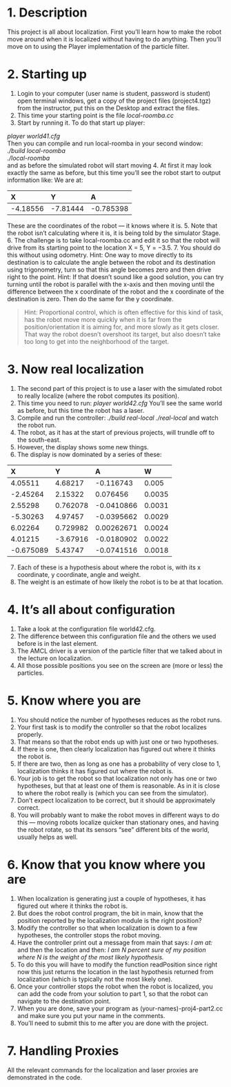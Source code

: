 # 1. Description

This project is all about localization. First you’ll learn how to make the robot move around when it is localized without having to do anything. Then you’ll move on to using the Player implementation of the particle filter.

# 2. Starting up

1. Login to your computer (user name is student, password is student) open terminal windows, get a copy of the project files (project4.tgz) from the instructor, put this on the Desktop and extract the files.
2. This time your starting point is the file _local-roomba.cc_
3. Start by running it. To do that start up player:

_player world41.cfg_\
Then you can compile and run local-roomba in your second window:\
_./build local-roomba_\
_./local-roomba_\
and as before the simulated robot will start moving
4. At first it may look exactly the same as before, but this time you’ll see the robot start to output information like:
We are at:

| X        | Y          | A  |
|:------------- |:-------------|:-----|
| -4.18556       | -7.81444 | -0.785398 |


These are the coordinates of the robot — it knows where it is.
5. Note that the robot isn’t calculating where it is, it is being told by the simulator Stage.
6. The challenge is to take local-roomba.cc and edit it so that the robot will drive from its starting point to the location X = 5, Y = −3.5.
7. You should do this without using odometry.
Hint: One way to move directly to its destination is to calculate the angle between the robot and its destination using trigonometry, turn so that this angle becomes zero and then drive right to the point.
Hint: If that doesn’t sound like a good solution, you can try turning until the robot is parallel with the x-axis and then moving until the difference between the x coordinate of the robot and the x coordinate of the destination is zero. Then do the same for the y coordinate.
> Hint: Proportional control, which is often effective for this kind of task, has  the robot move more quickly when it is far from the position/orientation it is aiming for, and more slowly as it gets closer. That way the robot doesn’t overshoot its target, but also doesn’t take too long to get into the neighborhood of the target.


# 3. Now real localization

1. The second part of this project is to use a laser with the simulated robot to really localize (where the robot computes its position).
2. This time you need to run:
_player world42.cfg_
You’ll see the same world as before, but this time the robot has a laser.
3. Compile and run the controller:
_./build real-local_
_./real-local_
and watch the robot run.
4. The robot, as it has at the start of previous projects, will trundle off to the south-east.
5. However, the display shows some new things.
6. The display is now dominated by a series of these:

| X | Y | A  | W  |
|:-----|:-----|:-----|:-----|
|4.05511    |4.68217    |-0.116743    | 0.005 |
|-2.45264	|2.15322	|0.076456     | 0.0035|
|2.55298	|0.762078   |-0.0410866   | 0.0031|
|-5.30263   |4.97457    |-0.0395662   | 0.0029|
|6.02264    |0.729982   |0.00262671   | 0.0024|
|4.01215    |-3.67916   |-0.0180902   | 0.0022|
|-0.675089  |5.43747    |-0.0741516   | 0.0018|

7.	Each of these is a hypothesis about where the robot is, with its x coordinate, y coordinate, angle and weight.
8.	The weight is an estimate of how likely the robot is to be at that location.

# 4.	It’s all about configuration

1.	Take a look at the configuration file world42.cfg.
2.	The difference between this configuration file and the others we used before is in the last element.
3.	The AMCL driver is a version of the particle filter that we talked about in the lecture on localization.
4.	All those possible positions you see on the screen are (more or less) the particles.

# 5.	Know where you are

1.	You should notice the number of hypotheses reduces as the robot runs.
2.	Your first task is to modify the controller so that the robot localizes properly.
3.	That means so that the robot ends up with just one or two hypotheses.
4.	If there is one, then clearly localization has figured out where it thinks the robot is.
5.	If there are two, then as long as one has a probability of very close to 1, localization thinks it has figured out where the robot is.
6.	Your job is to get the robot so that localization not only has one or two hypotheses, but that at least one of them is reasonable. As in it is close to where the robot really is (which you can see from the simulator).
7.	Don’t expect localization to be correct, but it should be approximately correct.
8.	You will probably want to make the robot moves in different ways to do this — moving robots localize quicker than stationary ones, and having the robot rotate, so that its sensors “see” different bits of the world, usually helps as well.

# 6.	Know that you know where you are

1.	When localization is generating just a couple of hypotheses, it has figured out where it thinks the robot is.
2.	But does the robot control program, the bit in main, know that the position reported by the localization module is the right position?
3.	Modify the controller so that when localization is down to a few hypotheses, the controller stops the robot moving.
4.	Have the controller print out a message from main that says:
_I am at:_
and then the location and then:
_I am N percent sure of my position where N is the weight of the most likely hypothesis._
5.	To do this you will have to modify the function readPosition since right now this just returns the location in the last hypothesis returned from localization (which is typically not the most likely one).
6.	Once your controller stops the robot when the robot is localized, you can add the code from your solution to part 1, so that the robot can navigate to the destination point.
7.	When you are done, save your program as (your-names)-proj4-part2.cc and make sure you put your name in the comments.
8.	You’ll need to submit this to me after you are done with the project.
# 7.	Handling Proxies
All the relevant commands for the localization and laser proxies are demonstrated in the code.